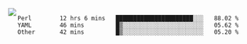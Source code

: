 

<a href="https://github.com/anuraghazra/github-readme-stats">
  <img align="left" src="https://github-readme-stats.vercel.app/api?username=kfly8&count_private=true&show_icons=true&theme=calm" />
</a>


<!--START_SECTION:waka-->

```text
Perl        12 hrs 6 mins   ██████████████████████░░░   88.02 %
YAML        46 mins         █▒░░░░░░░░░░░░░░░░░░░░░░░   05.62 %
Other       42 mins         █▒░░░░░░░░░░░░░░░░░░░░░░░   05.20 %
```

<!--END_SECTION:waka-->
